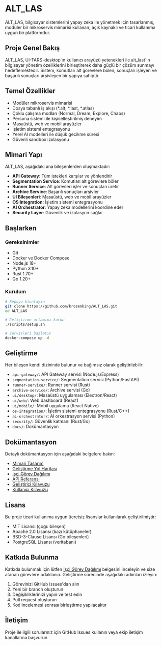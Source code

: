 # ALT_LAS

ALT_LAS, bilgisayar sistemlerini yapay zeka ile yönetmek için tasarlanmış, modüler bir mikroservis mimarisi kullanan, açık kaynaklı ve ticari kullanıma uygun bir platformdur.

## Proje Genel Bakış

ALT_LAS, UI-TARS-desktop'ın kullanıcı arayüzü yetenekleri ile alt_last'ın bilgisayar yönetim özelliklerini birleştirerek daha güçlü bir çözüm sunmayı hedeflemektedir. Sistem, komutları alt görevlere bölen, sonuçları işleyen ve başarılı sonuçları arşivleyen bir yapıya sahiptir.

## Temel Özellikler

- Modüler mikroservis mimarisi
- Dosya tabanlı iş akışı (*.alt, *.last, *.atlas)
- Çoklu çalışma modları (Normal, Dream, Explore, Chaos)
- Persona sistemi ile kişiselleştirilmiş deneyim
- Masaüstü, web ve mobil arayüzler
- İşletim sistemi entegrasyonu
- Yerel AI modelleri ile düşük gecikme süresi
- Güvenli sandbox izolasyonu

## Mimari Yapı

ALT_LAS, aşağıdaki ana bileşenlerden oluşmaktadır:

- **API Gateway**: Tüm istekleri karşılar ve yönlendirir
- **Segmentation Service**: Komutları alt görevlere böler
- **Runner Service**: Alt görevleri işler ve sonuçları üretir
- **Archive Service**: Başarılı sonuçları arşivler
- **UI Bileşenleri**: Masaüstü, web ve mobil arayüzler
- **OS Integration**: İşletim sistemi entegrasyonu
- **AI Orchestrator**: Yapay zeka modellerini koordine eder
- **Security Layer**: Güvenlik ve izolasyon sağlar

## Başlarken

### Gereksinimler

- Git
- Docker ve Docker Compose
- Node.js 18+
- Python 3.10+
- Rust 1.70+
- Go 1.20+

### Kurulum

```bash
# Repoyu klonlayın
git clone https://github.com/krozenking/ALT_LAS.git
cd ALT_LAS

# Geliştirme ortamını kurun
./scripts/setup.sh

# Servisleri başlatın
docker-compose up -d
```

## Geliştirme

Her bileşen kendi dizininde bulunur ve bağımsız olarak geliştirilebilir:

- `api-gateway/`: API Gateway servisi (Node.js/Express)
- `segmentation-service/`: Segmentation servisi (Python/FastAPI)
- `runner-service/`: Runner servisi (Rust)
- `archive-service/`: Archive servisi (Go)
- `ui/desktop/`: Masaüstü uygulaması (Electron/React)
- `ui/web/`: Web dashboard (React)
- `ui/mobile/`: Mobil uygulama (React Native)
- `os-integration/`: İşletim sistemi entegrasyonu (Rust/C++)
- `ai-orchestrator/`: AI orkestrasyon servisi (Python)
- `security/`: Güvenlik katmanı (Rust/Go)
- `docs/`: Dokümantasyon

## Dokümantasyon

Detaylı dokümantasyon için aşağıdaki belgelere bakın:

- [Mimari Tasarım](architecture.md)
- [Geliştirme Yol Haritası](roadmap.md)
- [İşçi Görev Dağılımı](worker_tasks.md)
- [API Referansı](docs/api-reference.md)
- [Geliştirici Kılavuzu](docs/developer-guide.md)
- [Kullanıcı Kılavuzu](docs/user-guide.md)

## Lisans

Bu proje ticari kullanıma uygun ücretsiz lisanslar kullanılarak geliştirilmiştir:

- MIT Lisansı (çoğu bileşen)
- Apache 2.0 Lisansı (bazı kütüphaneler)
- BSD-3-Clause Lisansı (Go bileşenleri)
- PostgreSQL Lisansı (veritabanı)

## Katkıda Bulunma

Katkıda bulunmak için lütfen [İşçi Görev Dağılımı](worker_tasks.md) belgesini inceleyin ve size atanan görevlere odaklanın. Geliştirme sürecinde aşağıdaki adımları izleyin:

1. Görevinizi GitHub Issues'dan alın
2. Yeni bir branch oluşturun
3. Değişikliklerinizi yapın ve test edin
4. Pull request oluşturun
5. Kod incelemesi sonrası birleştirme yapılacaktır

## İletişim

Proje ile ilgili sorularınız için GitHub Issues kullanın veya ekip iletişim kanallarına başvurun.
